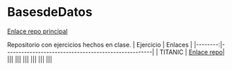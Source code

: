 # BasesdeDatos


   [Enlace repo principal](https://github.com/MateoCarballo/Principal)

Repositorio con ejercicios hechos en clase. 
| Ejercicio | Enlaces                      |
|--------:|-----------------------------------------------------|
| TITANIC  | [Enlace repo](https://github.com/MateoCarballo/EjercicioTitanic)|
|||
|||
|||
|||
|||
|||
  
  
  
